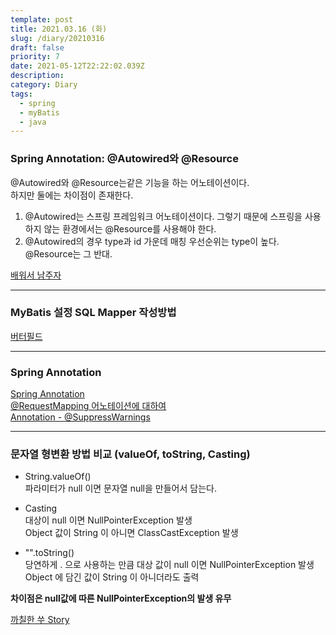 ```yaml
---
template: post
title: 2021.03.16 (화)
slug: /diary/20210316
draft: false
priority: 7
date: 2021-05-12T22:22:02.039Z
description:
category: Diary
tags:
  - spring
  - myBatis
  - java
---
```


### Spring Annotation: @Autowired와 @Resource

@Autowired와 @Resource는같은 기능을 하는 어노테이션이다.  
하지만 둘에는 차이점이 존재한다.

1. @Autowired는 스프링 프레임워크 어노테이션이다. 그렇기 때문에 스프링을 사용하지 않는 환경에서는 @Resource를 사용해야 한다.
2. @Autowired의 경우 type과 id 가운데 매칭 우선순위는 type이 높다. @Resource는 그 반대.

[배워서 남주자](https://countryxide.tistory.com/1)

---

### MyBatis 설정 SQL Mapper 작성방법

[버터필드](https://atoz-develop.tistory.com/entry/MyBatis-%EC%84%A4%EC%A0%95-%ED%8C%8C%EC%9D%BC-SQL-Mapper-%EC%9E%91%EC%84%B1-%EB%B0%A9%EB%B2%95)

---

### Spring Annotation

[Spring Annotation](https://sarc.io/index.php/development/1618-spring-annotation)  
[@RequestMapping 어노테이션에 대하여](https://sarc.io/index.php/development/1139-requestmapping)  
[Annotation - @SuppressWarnings](https://sdevstudy.tistory.com/20)

---

### 문자열 형변환 방법 비교 (valueOf, toString, Casting)

- String.valueOf()  
  파라미터가 null 이면 문자열 null을 만들어서 담는다.

- Casting  
  대상이 null 이면 NullPointerException 발생  
  Object 값이 String 이 아니면 ClassCastException 발생

- "".toString()  
  당연하게 . 으로 사용하는 만큼 대상 값이 null 이면 NullPointerException 발생  
  Object 에 담긴 값이 String 이 아니더라도 출력

**차이점은 null값에 따른 NullPointerException의 발생 유무**

[까칠한 쑤 Story](https://m.blog.naver.com/PostView.nhn?blogId=yysvip&logNo=220105002997&proxyReferer=https:%2F%2Fwww.google.com%2F)
